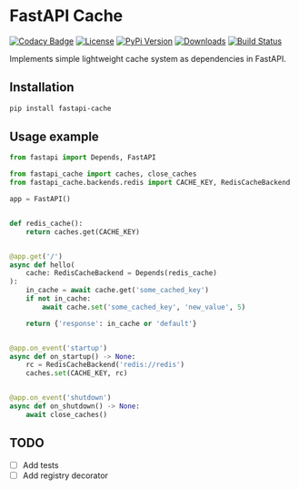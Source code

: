 # FastAPI Cache

[![Codacy Badge](https://api.codacy.com/project/badge/Grade/2ec5c44e899943c8920d3c3e31616784)](https://app.codacy.com/manual/ivan.sushkov/fastapi_cache?utm_source=github.com&utm_medium=referral&utm_content=comeuplater/fastapi_cache&utm_campaign=Badge_Grade_Dashboard)
[![License](https://img.shields.io/badge/License-MIT-green.svg)](https://opensource.org/licenses/MIT)
[![PyPi Version](https://img.shields.io/pypi/v/fastapi-cache.svg)](https://pypi.python.org/pypi/fastapi-cache/)
[![Downloads](https://pepy.tech/badge/fastapi-cache)](https://pepy.tech/project/fastapi-cache)
[![Build Status](https://travis-ci.com/comeuplater/fastapi_cache.svg?branch=master)](https://travis-ci.com/comeuplater/fastapi_cache)

Implements simple lightweight cache system as dependencies in FastAPI.

## Installation

```sh
pip install fastapi-cache
```

## Usage example
```python
from fastapi import Depends, FastAPI

from fastapi_cache import caches, close_caches
from fastapi_cache.backends.redis import CACHE_KEY, RedisCacheBackend

app = FastAPI()


def redis_cache():
    return caches.get(CACHE_KEY)


@app.get('/')
async def hello(
    cache: RedisCacheBackend = Depends(redis_cache)
):
    in_cache = await cache.get('some_cached_key')
    if not in_cache:
        await cache.set('some_cached_key', 'new_value', 5)

    return {'response': in_cache or 'default'}


@app.on_event('startup')
async def on_startup() -> None:
    rc = RedisCacheBackend('redis://redis')
    caches.set(CACHE_KEY, rc)


@app.on_event('shutdown')
async def on_shutdown() -> None:
    await close_caches()
```

## TODO

*  [ ] Add tests
*  [ ] Add registry decorator